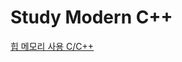 # Study Modern C++
[힙 메모리 사용 C/C++](https://github.com/MIN-JU-CHO/StudyModernCpp/blob/main/DifferenceOfUsingHeap.md)